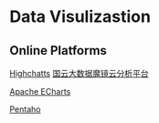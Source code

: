 # Data Visulizastion



## Online Platforms

[Highchatts](https://www.highcharts.com.cn/demo/highcharts/line-ajax)
[国云大数据魔镜云分析平台](http://www.moojnn.com)

[Apache ECharts](https://github.com/apache/echarts)

[Pentaho](https://github.com/pentaho)
